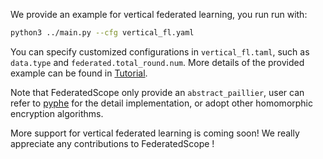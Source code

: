We provide an example for vertical federated learning, you run run with:
```bash
python3 ../main.py --cfg vertical_fl.yaml
```

You can specify customized configurations in `vertical_fl.taml`, such as `data.type` and `federated.total_round.num`. 
More details of the provided example can be found in [Tutorial](https://federatedscope.io/docs/cross-silo/).

Note that FederatedScope only provide an `abstract_paillier`, user can refer to [pyphe](https://github.com/data61/python-paillier/blob/master/phe/paillier.py) for the detail implementation, or adopt other homomorphic encryption algorithms.

More support for vertical federated learning is coming soon! We really appreciate any contributions to FederatedScope !
